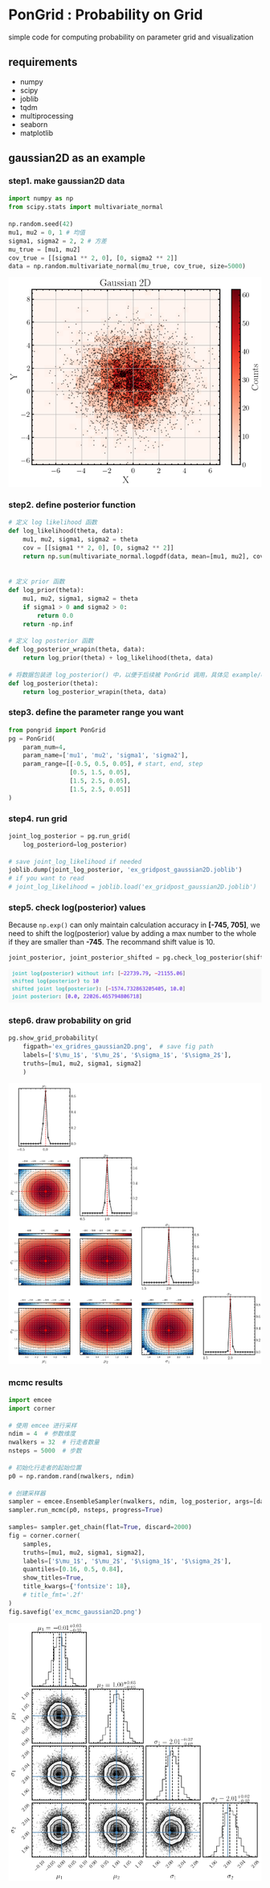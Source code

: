 # PonGrid : Probability on Grid
simple code for computing probability on parameter grid and visualization

## requirements
- numpy
- scipy
- joblib
- tqdm
- multiprocessing
- seaborn
- matplotlib

## gaussian2D as an example
### step1. make gaussian2D data
```python
import numpy as np
from scipy.stats import multivariate_normal

np.random.seed(42)
mu1, mu2 = 0, 1 # 均值
sigma1, sigma2 = 2, 2 # 方差
mu_true = [mu1, mu2]  
cov_true = [[sigma1 ** 2, 0], [0, sigma2 ** 2]] 
data = np.random.multivariate_normal(mu_true, cov_true, size=5000)
```
![](example/ex_data_gaussian2D.png)

### step2. define posterior function
```python
# 定义 log likelihood 函数
def log_likelihood(theta, data):
    mu1, mu2, sigma1, sigma2 = theta
    cov = [[sigma1 ** 2, 0], [0, sigma2 ** 2]]
    return np.sum(multivariate_normal.logpdf(data, mean=[mu1, mu2], cov=cov))


# 定义 prior 函数
def log_prior(theta):
    mu1, mu2, sigma1, sigma2 = theta
    if sigma1 > 0 and sigma2 > 0:
        return 0.0
    return -np.inf

# 定义 log posterior 函数
def log_posterior_wrapin(theta, data):
    return log_prior(theta) + log_likelihood(theta, data)

# 将数据包装进 log_posterior() 中，以便于后续被 PonGrid 调用，具体见 example/ex_grid_gaussian2D.py
def log_posterior(theta):
    return log_posterior_wrapin(theta, data)
```

### step3. define the parameter range you want
```python
from pongrid import PonGrid
pg = PonGrid(
    param_num=4,
    param_name=['mu1', 'mu2', 'sigma1', 'sigma2'],
    param_range=[[-0.5, 0.5, 0.05], # start, end, step
                 [0.5, 1.5, 0.05],
                 [1.5, 2.5, 0.05],
                 [1.5, 2.5, 0.05]]
)
```

### step4. run grid
```python
joint_log_posterior = pg.run_grid(
    log_posteriord=log_posterior)

# save joint_log_likelihood if needed
joblib.dump(joint_log_posterior, 'ex_gridpost_gaussian2D.joblib')
# if you want to read
# joint_log_likelihood = joblib.load('ex_gridpost_gaussian2D.joblib')
```

### step5. check log(posterior) values
Because `np.exp()` can only maintain calculation accuracy in **[-745, 705]**,
we need to shift the log(posterior) value by adding a max number to the whole
if they are smaller than **-745**.
The recommand shift value is 10.
```python
joint_posterior, joint_posterior_shifted = pg.check_log_posterior(shift=True, shifted_to=10)
```
![](/example/gridpost_range.png)

### step6. draw probability on grid
```python
pg.show_grid_probability(
    figpath='ex_gridres_gaussian2D.png',  # save fig path
    labels=['$\mu_1$', '$\mu_2$', '$\sigma_1$', '$\sigma_2$'],
    truths=[mu1, mu2, sigma1, sigma2] 
    )
```
![](/example/ex_gridres_gaussian2D.png)

### mcmc results
```python
import emcee
import corner

# 使用 emcee 进行采样
ndim = 4  # 参数维度
nwalkers = 32  # 行走者数量
nsteps = 5000  # 步数

# 初始化行走者的起始位置
p0 = np.random.rand(nwalkers, ndim)

# 创建采样器
sampler = emcee.EnsembleSampler(nwalkers, ndim, log_posterior, args=[data])
sampler.run_mcmc(p0, nsteps, progress=True)

samples= sampler.get_chain(flat=True, discard=2000)
fig = corner.corner(
    samples, 
    truths=[mu1, mu2, sigma1, sigma2],
    labels=['$\mu_1$', '$\mu_2$', '$\sigma_1$', '$\sigma_2$'],
    quantiles=[0.16, 0.5, 0.84],
    show_titles=True,
    title_kwargs={'fontsize': 18},
    # title_fmt='.2f'
)
fig.savefig('ex_mcmc_gaussian2D.png')
```
![](/example/ex_mcmc_gaussian2D.png)
